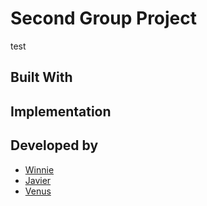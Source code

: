 # Second Group Project
test 

## Built With



## Implementation



## Developed by

* [Winnie](https://github.com/wongw859)
* [Javier](https://github.com/ckc213)
* [Venus](https://github.com/vscsi)
